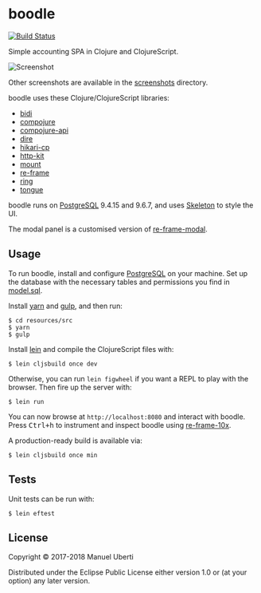 # boodle

[![Build
Status](https://travis-ci.org/manuel-uberti/boodle.svg?branch=master)](https://travis-ci.org/manuel-uberti/boodle)

Simple accounting SPA in Clojure and ClojureScript.

![Screenshot](https://github.com/manuel-uberti/boodle/blob/master/screenshots/spese.png)

Other screenshots are available in the
[screenshots](https://github.com/manuel-uberti/boodle/blob/master/screenshots)
directory.

boodle uses these Clojure/ClojureScript libraries:

- [bidi](https://github.com/juxt/bidi)
- [compojure](https://github.com/weavejester/compojure)
- [compojure-api](https://github.com/metosin/compojure-api)
- [dire](https://github.com/MichaelDrogalis/dire)
- [hikari-cp](https://github.com/tomekw/hikari-cp)
- [http-kit](http://www.http-kit.org/)
- [mount](https://github.com/tolitius/mount)
- [re-frame](https://github.com/Day8/re-frame)
- [ring](https://github.com/ring-clojure/ring)
- [tongue](https://github.com/tonsky/tongue)

boodle runs on [PostgreSQL](https://www.postgresql.org) 9.4.15 and 9.6.7, and
uses [Skeleton](http://getskeleton.com/) to style the UI.

The modal panel is a customised version of
[re-frame-modal](https://github.com/benhowell/re-frame-modal).

## Usage

To run boodle, install and configure [PostgreSQL](https://www.postgresql.org) on
your machine. Set up the database with the necessary tables and permissions you
find in
[model.sql](https://github.com/manuel-uberti/boodle/blob/master/resources/sql/model.sql).

Install [yarn](https://yarnpkg.com/en/) and [gulp](https://gulpjs.com/), and
then run:

```console
$ cd resources/src
$ yarn
$ gulp
```

Install [lein](https://leiningen.org/) and compile the ClojureScript files with:

```console
$ lein cljsbuild once dev
```

Otherwise, you can run `lein figwheel` if you want a REPL to play with the
browser. Then fire up the server with:

```console
$ lein run
```

You can now browse at `http://localhost:8080` and interact with boodle. Press
<kbd>Ctrl+h</kbd> to instrument and inspect boodle using
[re-frame-10x](https://github.com/Day8/re-frame-10x).

A production-ready build is available via:

```console
$ lein cljsbuild once min
```

## Tests

Unit tests can be run with:

```console
$ lein eftest
```

## License

Copyright © 2017-2018 Manuel Uberti

Distributed under the Eclipse Public License either version 1.0 or (at
your option) any later version.
